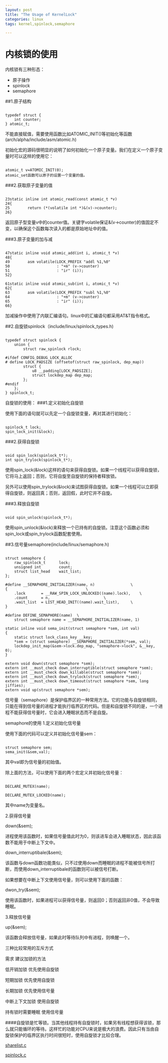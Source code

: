 ```yaml
---
layout: post
title: "The Usage of KernelLock"
categories: linux
tags: kernel,spinlock,semaphore

---
```

内核锁的使用
=============
内核锁有三种形态：

* 原子操作
* spinlock
* semaphore

##1.原子结构

<pre><code>
typedef struct {
    int counter;
} atomic_t;
</code></pre>

不能直接赋值，需要使用函数比如ATOMIC_INIT()等初始化等函数(arch/alpha/include/asm/atomic.h)

初始化宏的源码很明显的说明了如何初始化一个原子变量。我们在定义一个原子变量时可以这样的使用它：

<pre><code>
atomic_t v=ATOMIC_INIT(0);
atomic_set函数可以原子的设置一个变量的值。
</code></pre>

###2.获取原子变量的值

<pre><code>
23static inline int atomic_read(const atomic_t *v)
24{
25        return (*(volatile int *)&(v)->counter);
26}
</code></pre>

返回原子型变量v中的counter值。关键字volatile保证&(v->counter)的值固定不变，以确保这个函数每次读入的都是原始地址中的值。

###3.原子变量的加与减

<pre><code>
47static inline void atomic_add(int i, atomic_t *v)
48{
49        asm volatile(LOCK_PREFIX "addl %1,%0"
50                     : "+m" (v->counter)
51                     : "ir" (i));
52}
 
61static inline void atomic_sub(int i, atomic_t *v)
62{
63        asm volatile(LOCK_PREFIX "subl %1,%0"
64                     : "+m" (v->counter)
65                     : "ir" (i));
66}
</code></pre>

加减操作中使用了内联汇编语句。linux中的汇编语句都采用AT&T指令格式。


##2.自旋锁spinlock（include/linux/spinlock_types.h)

<pre><code>
typedef struct spinlock {
    union {
        struct raw_spinlock rlock;
 
#ifdef CONFIG_DEBUG_LOCK_ALLOC
# define LOCK_PADSIZE (offsetof(struct raw_spinlock, dep_map))
        struct {
            u8 __padding[LOCK_PADSIZE];
            struct lockdep_map dep_map;
        };
#endif
    };
} spinlock_t;
</code></pre>

自旋锁的使用：
###1.定义初始化自旋锁

使用下面的语句就可以先定一个自旋锁变量，再对其进行初始化：

<pre><code>
spinlock_t lock;
spin_lock_init(&lock);
</code></pre>

###2.获得自旋锁

<pre><code>
void spin_lock(spinlock_t*);
int spin_trylock(spinlock_t*);
</code></pre>

使用spin_lock(&lock)这样的语句来获得自旋锁。如果一个线程可以获得自旋锁，它将马上返回；否则，它将自旋至自旋锁的保持者释放锁。

另外可以使用spin_trylock(&lock)来试图获得自旋锁。如果一个线程可以立即获得自旋锁，则返回真；否则，返回假，此时它并不自旋。

###3.释放自旋锁

<pre><code>
void spin_unlock(spinlock_t*);
</code></pre>

使用spin_unlock(&lock)来释放一个已持有的自旋锁。注意这个函数必须和spin_lock或spin_trylock函数配套使用。

##3.信号量semaphore(include/linux/semaphore.h)

<pre><code>
struct semaphore {
    raw_spinlock_t      lock;
    unsigned int        count;
    struct list_head    wait_list;
};
 
#define __SEMAPHORE_INITIALIZER(name, n)                \
{                                   \
    .lock       = __RAW_SPIN_LOCK_UNLOCKED((name).lock),    \
    .count      = n,                        \
    .wait_list  = LIST_HEAD_INIT((name).wait_list),     \
}
 
#define DEFINE_SEMAPHORE(name)  \
    struct semaphore name = __SEMAPHORE_INITIALIZER(name, 1)
 
static inline void sema_init(struct semaphore *sem, int val)
{
    static struct lock_class_key __key;
    *sem = (struct semaphore) __SEMAPHORE_INITIALIZER(*sem, val);
    lockdep_init_map(&sem->lock.dep_map, "semaphore->lock", &__key, 0);
}
 
extern void down(struct semaphore *sem);
extern int __must_check down_interruptible(struct semaphore *sem);
extern int __must_check down_killable(struct semaphore *sem);
extern int __must_check down_trylock(struct semaphore *sem);
extern int __must_check down_timeout(struct semaphore *sem, long jiffies);
extern void up(struct semaphore *sem);
</code></pre>

信号量（semaphore）是保护临界区的一种常用方法。它的功能与自旋锁相同，只能在得到信号量的进程才能执行临界区的代码。但是和自旋锁不同的是，一个进程不能获得信号量时，它会进入睡眠状态而不是自旋。

semaphore的使用
1.定义初始化信号量

使用下面的代码可以定义并初始化信号量sem：

<pre><code>
struct semaphore sem;
sema_init(&sem,val);
</code></pre>

其中val即为信号量的初始值。

除上面的方法，可以使用下面的两个宏定义并初始化信号量：
<pre><code>
DECLARE_MUTEX(name);

DECLARE_MUTEX_LOCKED(name);
</code></pre>
其中name为变量名。

2.获得信号量

down(&sem);

进程使用该函数时，如果信号量值此时为0，则该进车会进入睡眠状态，因此该函数不能用于中断上下文中。

down_interruptibale(&sem);

该函数与down函数功能类似，只不过使用down而睡眠的进程不能被信号所打断，而使用down_interruptibale的函数则可以被信号打断。

如果想要在中断上下文使用信号量，则可以使用下面的函数：

dwon_try(&sem);

使用该函数时，如果进程可以获得信号量，则返回0；否则返回非0值，不会导致睡眠。

3.释放信号量

up(&sem);

该函数会释放信号量，如果此时等待队列中有进程，则唤醒一个。

三种比较常用的互斥方式

需求    建议加锁的方法

低开销加锁	优先使用自旋锁

短期加锁	优先使用自旋锁

长期加锁	优先使用信号量

中断上下文加锁	使用自旋锁

持有锁时需要睡眠	使用信号量

####自旋锁是忙等锁。当其他线程持有自旋锁时，如果另有线程想获得该锁，那么就只能循环的等待。这样忙的功能对CPU来说是极大的浪费。因此只有当由自旋锁保护的临界区执行时间很短时，使用自旋锁才比较合理。

[sharelist.c](/assets/resource/sharelist.c)

[spinlock.c](/assets/resource/spinlock.c)

